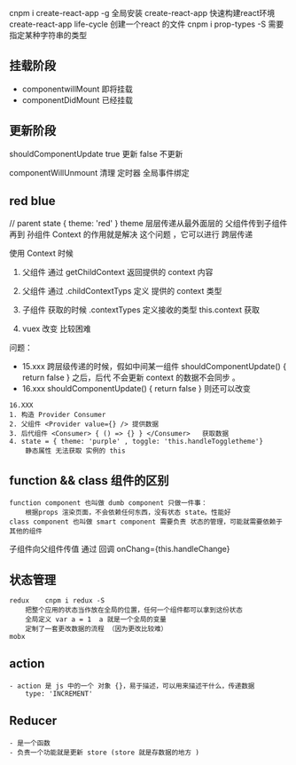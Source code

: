 cnpm i create-react-app -g 全局安装 create-react-app 快速构建react环境
create-react-app life-cycle 创建一个react 的文件
cnpm i prop-types -S        需要指定某种字符串的类型
## 挂载阶段
 - componentwillMount 即将挂载
 - componentDidMount 已经挂载

## 更新阶段

shouldComponentUpdate
true 更新
false 不更新

componentWillUnmount
清理
定时器
全局事件绑定


## red blue
// parent state 
{
    theme: 'red'
}
theme 层层传递从最外面层的 父组件传到子组件 再到 孙组件
Context 的作用就是解决 这个问题 ，它可以进行 跨层传递

使用 Context 时候
1. 父组件 通过 getChildContext 返回提供的 context 内容
2. 父组件 通过 .childContextTyps 定义 提供的 context 类型
3. 子组件 获取的时候 .contextTypes 定义接收的类型 this.context 获取

4. vuex 改变 比较困难

问题：
   - 15.xxx 跨层级传递的时候，假如中间某一组件 shouldComponentUpdate()  { return false }
    之后，后代 不会更新 context 的数据不会同步 。
   - 16.xxx shouldComponentUpdate()  { return false } 则还可以改变

    16.XXX
    1. 构造 Provider Consumer
    2. 父组件 <Provider value={} /> 提供数据
    3. 后代组件 <Consumer> { () => {} } </Consumer>   获取数据
    4. state = { theme: 'purple' , toggle: 'this.handleToggletheme'}
        静态属性 无法获取 实例的 this



## function && class 组件的区别
    function component 也叫做 dumb component 只做一件事：
        根据props 渲染页面，不会依赖任何东西，没有状态 state。性能好
    class component 也叫做 smart component 需要负责 状态的管理，可能就需要依赖于其他的组件



子组件向父组件传值 通过 回调 onChang={this.handleChange}

## 状态管理
    redux    cnpm i redux -S
        把整个应用的状态当作放在全局的位置，任何一个组件都可以拿到这份状态
        全局定义 var a = 1  a 就是一个全局的变量
        定制了一套更改数据的流程 （因为更改比较难）
    mobx
## action
    - action 是 js 中的一个 对象 {}，易于描述，可以用来描述干什么，传递数据
        type: 'INCREMENT'
## Reducer
    - 是一个函数
    - 负责一个功能就是更新 store (store 就是存数据的地方 )